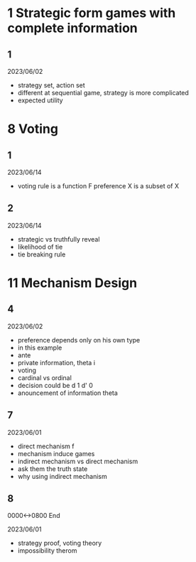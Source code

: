 # 1 Strategic form games with complete information

## 1

2023/06/02

- strategy set, action set
- different at sequential game, strategy is more complicated
- expected utility

# 8 Voting

## 1

2023/06/14

- voting rule is a function F preference X is a subset of X

## 2

2023/06/14

- strategic vs truthfully reveal
- likelihood of tie
- tie breaking rule

# 11 Mechanism Design

## 4

2023/06/02

- preference depends only on his own type
- in this example
- ante
- private information, theta i
- voting
- cardinal vs ordinal
- decision could be d 1 d' 0
- anouncement of information theta

## 7

2023/06/01

- direct mechanism f
- mechanism induce games
- indirect mechanism vs direct mechanism
- ask them the truth state
- why using indirect mechanism

## 8

0000<->0800 End

2023/06/01

- strategy proof, voting theory
- impossibility therom
